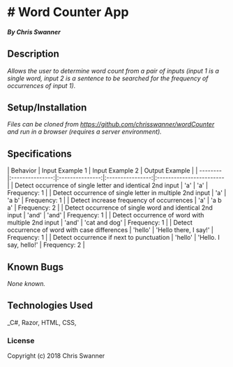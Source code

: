 # # Word Counter App

##### By Chris Swanner

## Description

_Allows the user to determine word count from a pair of inputs (input 1 is a single word, input 2 is a sentence to be searched for the frequency of occurrences of input 1)._

## Setup/Installation

_Files can be cloned from https://github.com/chrisswanner/wordCounter and run in a browser (requires a server environment)._

## Specifications
| Behavior | Input Example 1 | Input Example 2 |  Output Example  |
| -------- |:---------------:|:---------------:|:----------------:|:------------------------ |
| Detect occurrence of single letter and identical 2nd input | 'a' | 'a' | Frequency: 1 |
| Detect occurrence of single letter in multiple 2nd input | 'a' | 'a b' | Frequency: 1 |
| Detect increase frequency of occurrences | 'a' | 'a b a' | Frequency: 2 |
| Detect occurrence of single word and identical 2nd input | 'and' | 'and' | Frequency: 1 |
| Detect occurrence of word with multiple 2nd input | 'and' | 'cat and dog' | Frequency: 1 | 
| Detect occurrence of word with case differences | 'hello' | 'Hello there, I say!' | Frequency: 1 |
| Detect occurrence if next to punctuation | 'hello' | 'Hello. I say, hello!' | Frequency: 2 |


## Known Bugs

_None known._

## Technologies Used

_C#, Razor, HTML, CSS,

### License

Copyright (c) 2018 Chris Swanner
